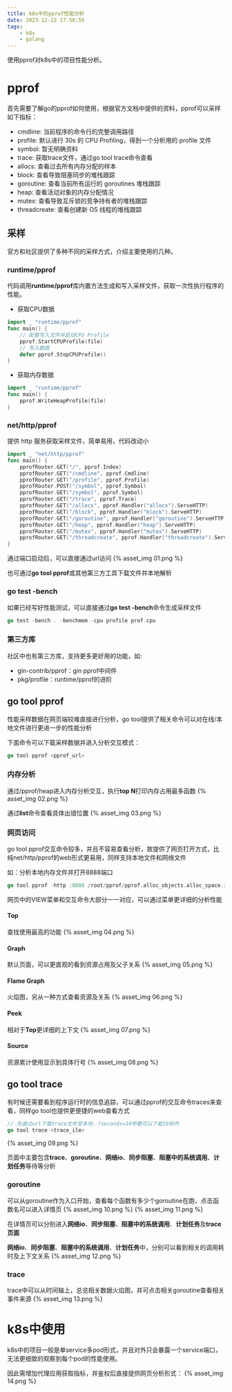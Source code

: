 ```yaml
---
title: k8s中的pprof性能分析
date: 2023-12-22 17:58:55
tags: 
    - k8s
    - golang
---
```

使用pprof对k8s中的项目性能分析。
<!-- more --> 
# pprof
首先需要了解go的pprof如何使用，根据官方文档中提供的资料，pprof可以采样如下指标：
* cmdline: 当前程序的命令行的完整调用路径
* profile: 默认进行 30s 的 CPU Profiling，得到一个分析用的 profile 文件
* symbol: 暂无明确资料
* trace: 获取trace文件，通过go tool trace命令查看
* allocs: 查看过去所有内存分配的样本
* block: 查看导致阻塞同步的堆栈跟踪
* goroutine: 查看当前所有运行的 goroutines 堆栈跟踪
* heap: 查看活动对象的内存分配情况
* mutex: 查看导致互斥锁的竞争持有者的堆栈跟踪
* threadcreate: 查看创建新 OS 线程的堆栈跟踪

## 采样
官方和社区提供了多种不同的采样方式，介绍主要使用的几种。

### runtime/pprof
代码调用**runtime/pprof**库内置方法生成和写入采样文件，获取一次性执行程序的性能。
* 获取CPU数据
```go
import _ "runtime/pprof"
func main() {
    // 配置写入文件并启动CPU Profile
    pprof.StartCPUProfile(file)
    // 写入数据
    defer pprof.StopCPUProfile()
}
```
* 获取内存数据
```go
import _ "runtime/pprof"
func main() {
    pprof.WriteHeapProfile(file)
}
```

### net/http/pprof
提供 http 服务获取采样文件，简单易用，代码改动小
```go
import _ "net/http/pprof"
func main() {
    pprofRouter.GET("/", pprof.Index)
    pprofRouter.GET("/cmdline", pprof.Cmdline)
    pprofRouter.GET("/profile", pprof.Profile)
    pprofRouter.POST("/symbol", pprof.Symbol)
    pprofRouter.GET("/symbol", pprof.Symbol)
    pprofRouter.GET("/trace", pprof.Trace)
    pprofRouter.GET("/allocs", pprof.Handler("allocs").ServeHTTP)
    pprofRouter.GET("/block", pprof.Handler("block").ServeHTTP)
    pprofRouter.GET("/goroutine", pprof.Handler("goroutine").ServeHTTP)
    pprofRouter.GET("/heap", pprof.Handler("heap").ServeHTTP)
    pprofRouter.GET("/mutex", pprof.Handler("mutex").ServeHTTP)
    pprofRouter.GET("/threadcreate", pprof.Handler("threadcreate").ServeHTTP)
}
```
通过端口启动后，可以直接通过url访问
{% asset_img 01.png %}

也可通过**go tool pprof**或其他第三方工具下载文件并本地解析

### go test -bench
如果已经写好性能测试，可以直接通过**go test -bench**命令生成采样文件
```go
go test -bench . -benchmem -cpu profile prof.cpu
```

### 第三方库
社区中也有第三方库，支持更多更好用的功能，如:
* gin-contrib/pprof：gin pprof中间件
* pkg/profile：runtime/pprof的进阶

## go tool pprof
性能采样数据在网页端较难直接进行分析，go tool提供了相关命令可以对在线/本地文件进行更进一步的性能分析

下面命令可以下载采样数据并进入分析交互模式：
```go
go tool pprof <pprof_url>
```

### 内存分析
通过/pprof/heap进入内存分析交互，执行**top N**打印内存占用最多函数
{% asset_img 02.png %}

通过**list**命令查看具体出错位置
{% asset_img 03.png %}

### 网页访问
go tool pprof交互命令较多，并且不容易查看分析，故提供了网页打开方式，比纯net/http/pprof的web形式更易用，同样支持本地文件和网络文件

如：分析本地内存文件并打开8888端口
```go
go tool pprof -http :8888 /root/pprof/pprof.alloc_objects.alloc_space.inuse_objects.inuse_space.001.pb.gz
```
网页中的VIEW菜单和交互命令大部分一一对应，可以通过菜单更详细的分析性能

#### Top
查找使用最高的功能
{% asset_img 04.png %}
#### Graph
默认页面，可以更直观的看到资源占用及父子关系
{% asset_img 05.png %}
#### Flame Graph
火焰图，另从一种方式查看资源及关系
{% asset_img 06.png %}
#### Peek
相对于**Top**更详细的上下文
{% asset_img 07.png %}
#### Source
资源累计使用显示到具体行号
{% asset_img 08.png %}

## go tool trace
有时候还需要看到程序运行时的信息追踪，可以通过pprof的交互命令traces来查看，同样go tool也提供更便捷的web查看方式
```go
// 先通过url下载trace文件至本地，?seconds=10参数可以下载10秒内
go tool trace <trace_ile>
```
{% asset_img 09.png %}

页面中主要包含**trace**、**goroutine**、**网络io**、**同步阻塞**、**阻塞中的系统调用**、**计划任务**等待等分析
### goroutine
可以从goroutine作为入口开始，查看每个函数有多少个goroutine在跑，点击函数名可以进入详情页
{% asset_img 10.png %}
{% asset_img 11.png %}

在详情页可以分别进入**网络io**、**同步阻塞**、**阻塞中的系统调用**、**计划任务**及**trace页面**

**网络io**、**同步阻塞**、**阻塞中的系统调用**、**计划任务**中，分别可以看到相关的调用耗时及上下文关系
{% asset_img 12.png %}

### trace
trace中可以从时间轴上，总览相关数据火焰图，并可点击相关goroutine查看相关事件来源
{% asset_img 13.png %}

# k8s中使用
k8s中的项目一般是单service多pod形式，并且对外只会暴露一个service端口，无法更细致的观察到每个pod的性能使用。

因此需增加代理应用获取指标，并鉴权后直接提供网页分析形式：
{% asset_img 14.png %}